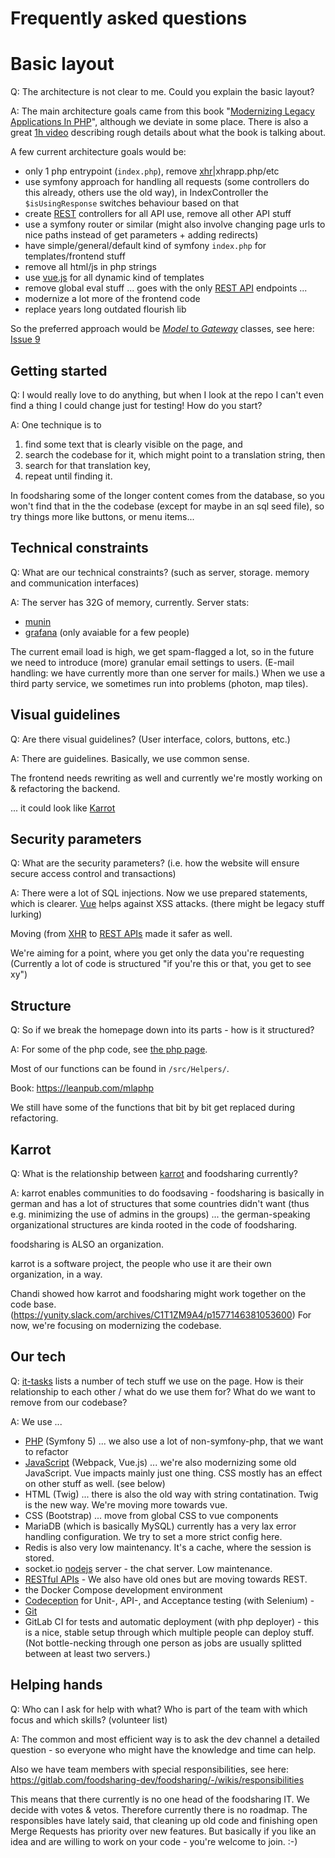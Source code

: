 # Frequently asked questions

# Basic layout
Q: The architecture is not clear to me. Could you explain the basic layout?

A: The main architecture goals came from this book "[Modernizing Legacy Applications In PHP](https://leanpub.com/mlaphp)", although we deviate in some place. There is also a great [1h video](https://www.youtube.com/watch?v=65NrzJ_5j58) describing rough details about what the book is talking about.

A few current architecture goals would be:

* only 1 php entrypoint (`index.php`), remove [xhr](deployment/requests)|xhrapp.php/etc
* use symfony approach for handling all requests (some controllers do this already, others use the old way), in IndexController the `$isUsingResponse` switches behaviour based on that
* create [REST](backend/api/introduction) controllers for all API use, remove all other API stuff
* use a symfony router or similar (might also involve changing page urls to nice paths instead of get parameters + adding redirects)
* have simple/general/default kind of symfony `index.php` for templates/frontend stuff
* remove all html/js in php strings
* use [vue.js](frontend/javascript#vuejs) for all dynamic kind of templates
* remove global eval stuff  ... goes with the only [REST API](backend/api/introduction) endpoints ...
* modernize a lot more of the frontend code
* replace years long outdated flourish lib

So the preferred approach would be [*Model* to *Gateway*](backend/php/php-modules#newer-module-structure) classes, see here: [Issue 9](https://gitlab.com/foodsharing-dev/foodsharing/issues/9)

## Getting started
Q: I would really love to do anything, but when I look at the repo I can't even find a thing I could change just for testing! How do you start?

A: One technique is to 

  1. find some text that is clearly visible on the page, and 
  2. search the codebase for it, which might point to a translation string, then 
  3. search for that translation key, 
  4. repeat until finding it. 

In foodsharing some of the longer content comes from the database, so you won't find that in the the codebase (except for maybe in an sql seed file), so try things more like buttons, or menu items...

## Technical constraints
Q: What are our technical constraints? (such as server, storage. memory and communication interfaces)

A: The server has 32G of memory, currently. Server stats:

* [munin](https://dragonfruit-admin.foodsharing.network/munin/system-week.html)
* [grafana](https://grafana.yunity.org/?orgId=1) (only avaiable for a few people)

The current email load is high, we get spam-flagged a lot, so in the future we need to introduce (more) granular email settings to users. 
(E-mail handling: we have currently more than one server for mails.)
When we use a third party service, we sometimes run into problems (photon, map tiles).

## Visual guidelines
Q: Are there visual guidelines? (User interface, colors, buttons, etc.)

A: There are guidelines. Basically, we use common sense.

The frontend needs rewriting as well and currently we're mostly working on & refactoring the backend.

... it could look like [Karrot](https://storybook.karrot.world/?path=/story/pickupitem--join)

## Security parameters
Q: What are the security parameters? (i.e. how the website will ensure secure access control and transactions)

A: There were a lot of SQL injections. Now we use prepared statements, which is clearer.
[Vue](frontend/javascript#vuejs) helps against XSS attacks. (there might be legacy stuff lurking)

Moving (from [XHR](deployment/requests) to [REST APIs](backend/api/introduction) made it safer as well.

We're aiming for a point, where you get only the data you're requesting (Currently a lot of code is structured "if you're this or that, you get to see xy")

## Structure
Q: So if we break the homepage down into its parts - how is it structured?

A: For some of the php code, see [the php page](backend/php/php-main).

Most of our functions can be found in `/src/Helpers/`.

Book: https://leanpub.com/mlaphp

We still have some of the functions that bit by bit get replaced during refactoring.

## Karrot
Q: What is the relationship between [karrot](http://karrot.world) and foodsharing currently?

A: karrot enables communities to do foodsaving - foodsharing is basically in german and has a lot of structures that some countries didn't want (thus e.g. minimizing the use of admins in the groups) ... the german-speaking organizational structures are kinda rooted in the code of foodsharing.

foodsharing is ALSO an organization.

karrot is a software project, the people who use it are their own organization, in a way.

Chandi showed how karrot and foodsharing might work together on the code base. (https://yunity.slack.com/archives/C1T1ZM9A4/p1577146381053600) For now, we're focusing on modernizing the codebase.

## Our tech
Q: [it-tasks](./contributing) lists a number of tech stuff we use on the page. How is their relationship to each other / what do we use them for? What do we want to remove from our codebase?

A: We use ...
* [PHP](backend/php/php-main) (Symfony 5) ... we also use a lot of non-symfony-php, that we want to refactor
* [JavaScript](frontend/javascript) (Webpack, Vue.js) ... we're also modernizing some old JavaScript. Vue impacts mainly just one thing. CSS mostly has an effect on other stuff as well. (see below)
* HTML (Twig) ... there is also the old way with string contatination.  Twig is the new way. We're moving more towards vue.
* CSS (Bootstrap) ... move from global CSS to vue components
* MariaDB (which is basically MySQL) currently has a very lax error handling configuration. We try to set a more strict config here.
* Redis is also very low maintenancy. It's a cache, where the session is stored.
* socket.io [nodejs](deployment/requests) server - the chat server. Low maintenance.
* [RESTful APIs](backend/api/introduction) - We also have old ones but are moving towards REST.
* the Docker Compose development environment
* [Codeception](backend/testing) for Unit-, API-, and Acceptance testing (with Selenium) - 
* [Git](deployment/git)
* GitLab CI for tests and automatic deployment (with php deployer) - this is a nice, stable setup through which multiple people can deploy stuff. (Not bottle-necking through one person as jobs are usually splitted between at least two servers.)

## Helping hands
Q: Who can I ask for help with what? Who is part of the team with which focus and which skills? (volunteer list)

A: The common and most efficient way is to ask the dev channel a detailed question - so everyone who might have the knowledge and time can help.

Also we have team members with special responsibilities, see here: https://gitlab.com/foodsharing-dev/foodsharing/-/wikis/responsibilities

This means that there currently is no one head of the foodsharing IT. We decide with votes & vetos. Therefore currently there is no roadmap. The responsibles have lately said, that cleaning up old code and finishing open Merge Requests has priority over new features. But basically if you like an idea and are willing to work on your code - you're welcome to join. :-)
